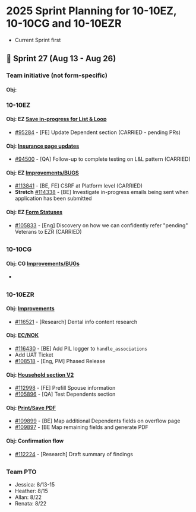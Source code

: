 # 2025 Sprint Planning for 10-10EZ, 10-10CG and 10-10EZR
- Current Sprint first

## 📆 Sprint 27 (Aug 13 - Aug 26)

### Team initiative (not form-specific)
#### Obj: 

### 10-10EZ

#### Obj: EZ [Save in-progress for List & Loop](https://github.com/department-of-veterans-affairs/va.gov-team/issues/94818)
- [#95284](https://github.com/department-of-veterans-affairs/va.gov-team/issues/95284) - [FE] Update Dependent section (CARRIED - pending PRs)

#### Obj: [Insurance page updates](https://github.com/department-of-veterans-affairs/va.gov-team/issues/90159)
- [#94500](https://github.com/department-of-veterans-affairs/va.gov-team/issues/94500) - [QA] Follow-up to complete testing on L&L pattern (CARRIED)

#### Obj: EZ [Improvements/BUGS](https://github.com/department-of-veterans-affairs/va.gov-team/issues/40162)
- [#113841](https://github.com/department-of-veterans-affairs/va.gov-team/issues/113841) - [BE, FE] CSRF at Platform level (CARRIED)
- **Stretch** [#114338](https://github.com/department-of-veterans-affairs/va.gov-team/issues/114338) - [BE] Investigate in-progress emails being sent when application has been submitted

#### Obj: EZ [Form Statuses](https://github.com/department-of-veterans-affairs/va.gov-team/issues/95313)
- [#105833](https://github.com/department-of-veterans-affairs/va.gov-team/issues/105833) - [Eng] Discovery on how we can confidently refer "pending" Veterans to EZR (CARRIED)

## 
### 10-10CG

#### Obj: CG [Improvements/BUGs](https://github.com/department-of-veterans-affairs/va.gov-team/issues/40165)
- 

## 
### 10-10EZR

#### Obj: [Improvements](https://github.com/department-of-veterans-affairs/va.gov-team/issues/109435)
- [#116521](https://github.com/department-of-veterans-affairs/va.gov-team/issues/116521) - [Research] Dental info content research

#### Obj: [EC/NOK](https://github.com/department-of-veterans-affairs/va.gov-team/issues/75046)
- [#116430](https://github.com/department-of-veterans-affairs/va.gov-team/issues/116430) - [BE] Add PIL logger to `handle_associations`
- Add UAT Ticket
- [#108518](https://github.com/department-of-veterans-affairs/va.gov-team/issues/108518) - [Eng, PM] Phased Release


#### Obj: [Household section V2](https://github.com/department-of-veterans-affairs/va.gov-team/issues/98353)
- [#112998](https://github.com/department-of-veterans-affairs/va.gov-team/issues/112998) - [FE] Prefill Spouse information
- [#105896](https://github.com/department-of-veterans-affairs/va.gov-team/issues/105896) - [QA] Test Dependents section

#### Obj: [Print/Save PDF](https://github.com/department-of-veterans-affairs/va.gov-team/issues/109746)
- [#109899](https://github.com/department-of-veterans-affairs/va.gov-team/issues/109899) - [BE] Map additional Dependents fields on overflow page
- [#109897](https://github.com/department-of-veterans-affairs/va.gov-team/issues/109897) - [BE Map remaining fields and generate PDF

#### Obj: Confirmation flow
- [#112224](https://github.com/department-of-veterans-affairs/va.gov-team/issues/112224) - [Research] Draft summary of findings

##
### Team PTO
- Jessica: 8/13-15
- Heather: 8/15
- Allan: 8/22
- Renata: 8/22

